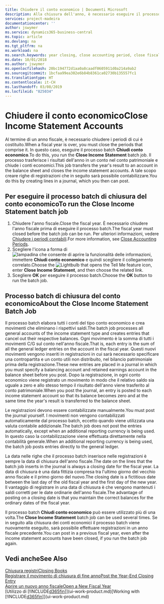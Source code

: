 ```yaml
---
title: Chiudere il conto economico | Documenti Microsoft
description: Alla chiusura dell'anno, è necessario eseguire il processo batch Chiudi conto economico per chiudere i periodi contabili che costituiscono l'anno fiscale.
services: project-madeira
documentationcenter: ''
author: jswymer
ms.service: dynamics365-business-central
ms.topic: article
ms.devlang: na
ms.tgt_pltfrm: na
ms.workload: na
ms.search.keywords: year closing, close accounting period, close fiscal year, bank account detailed trial balance
ms.date: 10/01/2018
ms.author: jswymer
ms.openlocfilehash: 20bc194772d1aa0a8caadf0605911d0a214a9ab2
ms.sourcegitcommit: 1bcfaa99ea302e6b84b8361ca02730b135557fc1
ms.translationtype: HT
ms.contentlocale: it-CH
ms.lasthandoff: 03/08/2019
ms.locfileid: "825034"
---
```

# <a name="close-income-statement-accounts"></a><span data-ttu-id="02efd-103">Chiudere il conto economico</span><span class="sxs-lookup"><span data-stu-id="02efd-103">Close Income Statement Accounts</span></span>
<span data-ttu-id="02efd-104">Al termine di un anno fiscale, è necessario chiudere i periodi di cui è costituito.</span><span class="sxs-lookup"><span data-stu-id="02efd-104">When a fiscal year is over, you must close the periods that comprise it.</span></span> <span data-ttu-id="02efd-105">In questo caso, eseguire il processo batch **Chiudi conto economico**.</span><span class="sxs-lookup"><span data-stu-id="02efd-105">To do this, you run the **Close Income Statement** batch job.</span></span> <span data-ttu-id="02efd-106">Il processo trasferisce i risultati dell'anno in un conto nel conto patrimoniale e chiude i conti economici.</span><span class="sxs-lookup"><span data-stu-id="02efd-106">This job transfers the year's result to an account in the balance sheet and closes the income statement accounts.</span></span> <span data-ttu-id="02efd-107">A tale scopo creare righe di registrazioni che in seguito sarà possibile contabilizzare.</span><span class="sxs-lookup"><span data-stu-id="02efd-107">You do this by creating lines in a journal, which you then can post.</span></span>

## <a name="to-run-the-close-income-statement-batch-job"></a><span data-ttu-id="02efd-108">Per eseguire il processo batch di chiusura del conto economico</span><span class="sxs-lookup"><span data-stu-id="02efd-108">To run the Close Income Statement batch job</span></span>
1. <span data-ttu-id="02efd-109">Chiudere l'anno fiscale.</span><span class="sxs-lookup"><span data-stu-id="02efd-109">Close the fiscal year.</span></span> <span data-ttu-id="02efd-110">È necessario chiudere l'anno fiscale prima di eseguire il processo batch.</span><span class="sxs-lookup"><span data-stu-id="02efd-110">The fiscal year must closed before the batch job can be run.</span></span> <span data-ttu-id="02efd-111">Per ulteriori informazioni, vedere [Chiudere i periodi contabili](year-close-account-periods.md).</span><span class="sxs-lookup"><span data-stu-id="02efd-111">For more information, see [Close Accounting Periods](year-close-account-periods.md).</span></span>
2. <span data-ttu-id="02efd-112">Scegliere l'icona a forma di ![lampadina che consente di aprire la funzionalità delle informazioni](media/ui-search/search_small.png "Informazioni sull'operazione che si desidera eseguire"), immettere **Chiudi conto economico** e quindi scegliere il collegamento correlato.</span><span class="sxs-lookup"><span data-stu-id="02efd-112">Choose the ![Lightbulb that opens the Tell Me feature](media/ui-search/search_small.png "Tell me what you want to do") icon, enter **Close Income Statement**, and then choose the related link.</span></span>
3. <span data-ttu-id="02efd-113">Scegliere **OK** per eseguire il processo batch.</span><span class="sxs-lookup"><span data-stu-id="02efd-113">Choose the **OK** button to run the batch job.</span></span>

## <a name="about-the-close-income-statement-batch-job"></a><span data-ttu-id="02efd-114">Processo batch di chiusura del conto economico</span><span class="sxs-lookup"><span data-stu-id="02efd-114">About the Close Income Statement Batch Job</span></span>
<span data-ttu-id="02efd-115">Il processo batch elabora tutti i conti del tipo conto economico e crea movimenti che eliminano i rispettivi saldi.</span><span class="sxs-lookup"><span data-stu-id="02efd-115">The batch job processes all general accounts of the income statement type and creates entries that cancel out their respective balances.</span></span> <span data-ttu-id="02efd-116">Ogni movimento è la somma di tutti i movimenti C/G sul conto nell'anno fiscale.</span><span class="sxs-lookup"><span data-stu-id="02efd-116">That is, each entry is the sum of all the general ledger entries on the account in the fiscal year.</span></span> <span data-ttu-id="02efd-117">Questi nuovi movimenti vengono inseriti in registrazioni in cui sarà necessario specificare una contropartita e un conto utili non distribuito, nel bilancio patrimoniale prima della registrazione.</span><span class="sxs-lookup"><span data-stu-id="02efd-117">These new entries are placed in a journal in which you must specify a balancing account and retained earnings account in the balance sheet before you post.</span></span> <span data-ttu-id="02efd-118">Dopo la registrazione, in ogni conto economico viene registrato un movimento in modo che il relativo saldo sia uguale a zero e allo stesso tempo il risultato dell'anno viene trasferito al conto patrimoniale.</span><span class="sxs-lookup"><span data-stu-id="02efd-118">When you post the journal, an entry is posted to each income statement account so that its balance becomes zero and at the same time the year's result is transferred to the balance sheet.</span></span>

<span data-ttu-id="02efd-119">Le registrazioni devono essere contabilizzate manualmente.</span><span class="sxs-lookup"><span data-stu-id="02efd-119">You must post the journal yourself.</span></span> <span data-ttu-id="02efd-120">I movimenti non vengono contabilizzati automaticamente dal processo batch, eccetto quando viene utilizzata una valuta contabile addizionale.</span><span class="sxs-lookup"><span data-stu-id="02efd-120">The batch job does not post the entries automatically, except when an additional reporting currency is being used.</span></span> <span data-ttu-id="02efd-121">In questo caso la contabilizzazione viene effettuata direttamente nella contabilità generale.</span><span class="sxs-lookup"><span data-stu-id="02efd-121">When an additional reporting currency is being used, the batch job posts entries directly to the general ledger.</span></span>

<span data-ttu-id="02efd-122">La data nelle righe che il processo batch inserisce nelle registrazioni è sempre la data di chiusura dell'anno fiscale.</span><span class="sxs-lookup"><span data-stu-id="02efd-122">The date on the lines that the batch job inserts in the journal is always a closing date for the fiscal year.</span></span> <span data-ttu-id="02efd-123">La data di chiusura è una data fittizia compresa tra l'ultimo giorno del vecchio anno fiscale e il primo giorno del nuovo.</span><span class="sxs-lookup"><span data-stu-id="02efd-123">The closing date is a fictitious date between the last day of the old fiscal year and the first day of the new year.</span></span> <span data-ttu-id="02efd-124">Il vantaggio di registrare in una data di chiusura è che vengono mantenuti i saldi corretti per le date ordinarie dell'anno fiscale.</span><span class="sxs-lookup"><span data-stu-id="02efd-124">The advantage of posting on a closing date is that you maintain the correct balances for the ordinary dates of the fiscal year.</span></span>

<span data-ttu-id="02efd-125">Il processo batch **Chiudi conto economico** può essere utilizzato più di una volta.</span><span class="sxs-lookup"><span data-stu-id="02efd-125">The **Close Income Statement** batch job can be used several times.</span></span> <span data-ttu-id="02efd-126">Se in seguito alla chiusura dei conti economici il processo batch viene nuovamente eseguito, sarà possibile effettuare registrazioni in un anno fiscale precedente.</span><span class="sxs-lookup"><span data-stu-id="02efd-126">You can post in a previous fiscal year, even after the income statement accounts have been closed, if you run the batch job again.</span></span>

## <a name="see-also"></a><span data-ttu-id="02efd-127">Vedi anche</span><span class="sxs-lookup"><span data-stu-id="02efd-127">See Also</span></span>
[<span data-ttu-id="02efd-128">Chiusura registri</span><span class="sxs-lookup"><span data-stu-id="02efd-128">Closing Books</span></span>](year-close-books.md)  
[<span data-ttu-id="02efd-129">Registrare il movimento di chiusura di fine anno</span><span class="sxs-lookup"><span data-stu-id="02efd-129">Post the Year-End Closing Entry</span></span>](year-how-post-year-end-close-entry.md)  
[<span data-ttu-id="02efd-130">Aprire un nuovo anno fiscale</span><span class="sxs-lookup"><span data-stu-id="02efd-130">Open a New Fiscal Year</span></span>](finance-how-open-new-fiscal-year.md)  
<span data-ttu-id="02efd-131">[Utilizzo di [!INCLUDE[d365fin](includes/d365fin_md.md)]](ui-work-product.md)</span><span class="sxs-lookup"><span data-stu-id="02efd-131">[Working with [!INCLUDE[d365fin](includes/d365fin_md.md)]](ui-work-product.md)</span></span>
